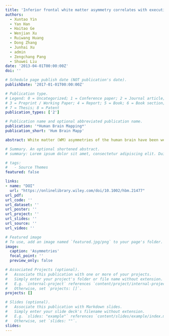 ```yaml
---
title: 'Inferior frontal white matter asymmetry correlates with executive control of attention'
authors:
  - Xuntao Yin
  - Yan Han
  - Haitao Ge
  - Wenjian Xu
  - Ruiwang Huang
  - Dong Zhang
  - Junhai Xu
  - admin
  - Zengchang Pang
  - Shuwei Liu
date: '2013-04-01T00:00:00Z'
doi: ''

# Schedule page publish date (NOT publication's date).
publishDate: '2017-01-01T00:00:00Z'

# Publication type.
# Legend: 0 = Uncategorized; 1 = Conference paper; 2 = Journal article;
# 3 = Preprint / Working Paper; 4 = Report; 5 = Book; 6 = Book section;
# 7 = Thesis; 8 = Patent
publication_types: ['2']

# Publication name and optional abbreviated publication name.
publication: '*Human Brain Mapping*'
publication_short: 'Hum Brain Mapp'

abstract: White matter (WM) asymmetries of the human brain have been well documented using diffusion tensor imaging (DTI). However, the relationship between WM asymmetry pattern and cognitive performance is poorly understood. By means of tract-based spatial statistics (TBSS) and voxel-based analyses of whole brain, this study examined the WM asymmetries and the correlations between WM integrity/asymmetries and three distinct components of attention, namely alerting, orienting, and executive control (EC), which were assessed by attention network test (ANT). We revealed a number of WM anisotropy asymmetries, including leftward asymmetry of cingulum, corticospinal tract and cerebral peduncle, rightward asymmetry of internal capsule, superior longitudinal fasciculus and posterior corona radiata, as well as heterogeneous asymmetries in anterior corpus callosum and anterior corona radiata (ACR). Moreover, specific correlation was found between asymmetric pattern of inferior frontal ACR and EC performance. Additionally, this study also proposed that there were no significant relationships of WM anisotropy asymmetries to alerting and orienting functions. Further clusters of interest analyses and probabilistic fiber tracking validated our findings. In conclusion, there are a number of differences in WM integrity between human brain hemispheres. Specially, the anisotropy asymmetry in inferior frontal ACR plays a crucial role in EC function. Our finding is supportive of the functional studies of inferior frontal regions and in keeping with the theory of the brain lateralization on human ventral attention system.

# Summary. An optional shortened abstract.
# summary: Lorem ipsum dolor sit amet, consectetur adipiscing elit. Duis posuere tellus ac convallis placerat. Proin tincidunt magna sed ex sollicitudin condimentum.

# tags:
#   - Source Themes
featured: false

links:
- name: "DOI"
  url: "https://onlinelibrary.wiley.com/doi/10.1002/hbm.21477"
url_pdf: 
url_code: ''
url_dataset: ''
url_poster: ''
url_project: ''
url_slides: ''
url_source: ''
url_video: ''

# Featured image
# To use, add an image named `featured.jpg/png` to your page's folder.
image:
  caption: 'Asymmetries'
  focal_point: ''
  preview_only: false

# Associated Projects (optional).
#   Associate this publication with one or more of your projects.
#   Simply enter your project's folder or file name without extension.
#   E.g. `internal-project` references `content/project/internal-project/index.md`.
#   Otherwise, set `projects: []`.
projects: []

# Slides (optional).
#   Associate this publication with Markdown slides.
#   Simply enter your slide deck's filename without extension.
#   E.g. `slides: "example"` references `content/slides/example/index.md`.
#   Otherwise, set `slides: ""`.
slides:
---
```

